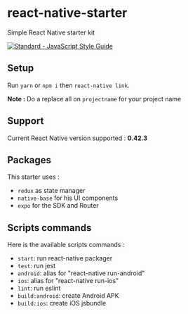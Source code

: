 # react-native-starter
Simple React Native starter kit 

[![Standard - JavaScript Style Guide](https://cdn.rawgit.com/feross/standard/master/badge.svg)](https://github.com/feross/standard)

## Setup
Run `yarn` or `npm i` then `react-native link`.

**Note :** Do a replace all on `projectname` for your project name

## Support
Current React Native version supported : **0.42.3**

## Packages

This starter uses :
- `redux` as state manager
- `native-base` for his UI components
- `expo` for the SDK and Router

## Scripts commands

Here is the available scripts commands : 
- `start`: run react-native packager
- `test`: run jest
- `android`: alias for "react-native run-android"
- `ios`: alias for "react-native run-ios"
- `lint`: run eslint
- `build:android`: create Android APK
- `build:ios`: create iOS jsbundle